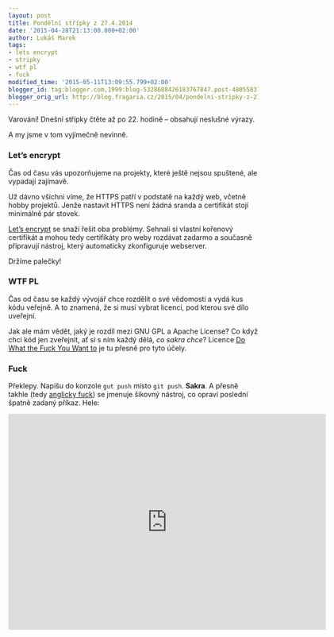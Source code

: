 ```yaml
---
layout: post
title: Pondělní střípky z 27.4.2014
date: '2015-04-28T21:13:00.000+02:00'
author: Lukáš Marek
tags:
- lets encrypt
- stripky
- wtf pl
- fuck
modified_time: '2015-05-11T13:09:55.799+02:00'
blogger_id: tag:blogger.com,1999:blog-5328688426183767847.post-4805583726089833496
blogger_orig_url: http://blog.fragaria.cz/2015/04/pondelni-stripky-z-2742014.html
---
```


Varování\! Dnešní střípky čtěte až po 22. hodině – obsahují neslušné
výrazy.

A my jsme v tom vyjímečně nevinně.

### Let’s encrypt

Čas od času vás upozorňujeme na projekty, které ještě nejsou spuštené,
ale vypadají zajímavě.

Už dávno všichni víme, že HTTPS patří v podstatě na každý web, včetně
hobby projektů. Jenže nastavit HTTPS není žádná sranda a certifikát
stojí minimálně pár stovek.

[Let’s encrypt](https://letsencrypt.org) se snaží řešit oba problémy.
Sehnali si vlastní kořenový certifikát a mohou tedy certifikáty pro weby
rozdávat zadarmo a současně připravují nástroj, který automaticky
zkonfiguruje webserver.

Držíme palečky\!

### WTF PL

Čas od času se každý vývojář chce rozdělit o své vědomosti a vydá kus
kódu veřejně. A to znamená, že si musí vybrat licenci, pod kterou své
dílo uveřejní.

Jak ale mám vědět, jaký je rozdíl mezi GNU GPL a Apache License? Co když
chci kód jen zveřejnit, ať si s ním každý dělá, *co sakra chce*? Licence
[Do What the Fuck You Want to](http://www.wtfpl.net/txt/copying/) je tu
přesně pro tyto účely.

### Fuck

Překlepy. Napíšu do konzole `gut push` místo `git push`. **Sakra**. A
přesně takhle (tedy [anglicky fuck](https://github.com/nvbn/thefuck))
se jmenuje šikovný nástroj, co opraví poslední špatně zadaný příkaz.
Hele:

<iframe src="https://asciinema.org/a/19258/embed?" id="asciicast-iframe-19258" name="asciicast-iframe-19258" scrolling="no" allowfullscreen="true" style="overflow: hidden; margin: 0px; border: 0px; display: inline-block; width: 640px; float: none; visibility: visible; height: 435px;"></iframe>
